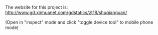 The website for this project is: http://www.gd.xinhuanet.com/gdstatics/zt18/shuqianquan/
  
(Open in "inspect" mode and click "toggle device tool" to mobile phone mode)
